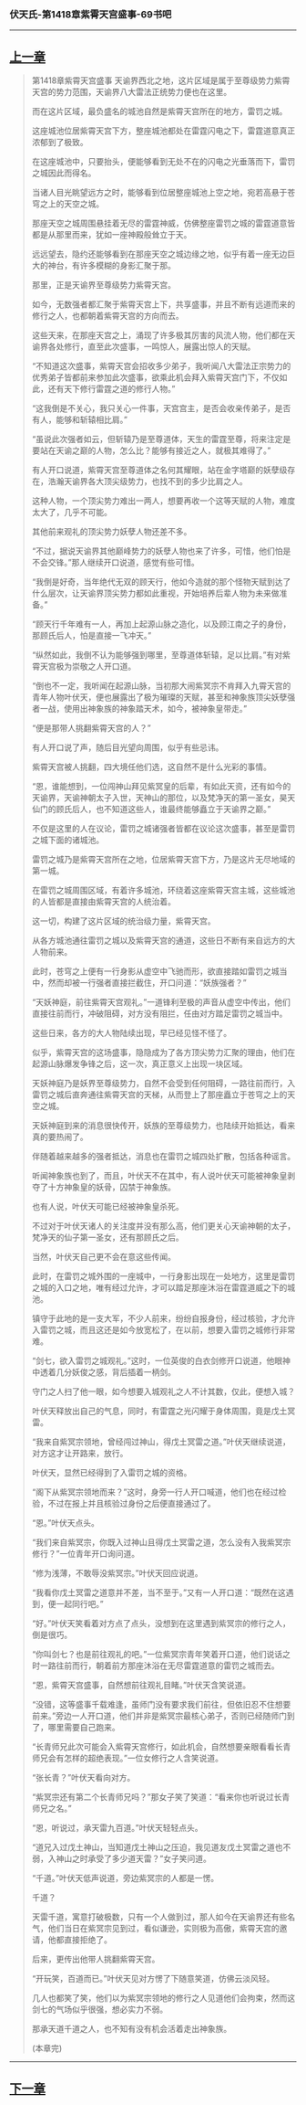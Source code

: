 ### 伏天氏-第1418章紫霄天宫盛事-69书吧

--------
[上一章](./002acff8369ba4468d287ad1a66489ce.md)
--------


>
>
>
>第1418章紫霄天宫盛事
>天谕界西北之地，这片区域是属于至尊级势力紫霄天宫的势力范围，天谕界八大雷法正统势力便也在这里。
>
>而在这片区域，最负盛名的城池自然是紫霄天宫所在的地方，雷罚之城。
>
>这座城池位居紫霄天宫下方，整座城池都处在雷霆闪电之下，雷霆道意真正浓郁到了极致。
>
>在这座城池中，只要抬头，便能够看到无处不在的闪电之光垂落而下，雷罚之城因此而得名。
>
>当诸人目光眺望远方之时，能够看到位居整座城池上空之地，宛若高悬于苍穹之上的天空之城。
>
>那座天空之城周围悬挂着无尽的雷霆神威，仿佛整座雷罚之城的雷霆道意皆都是从那里而来，犹如一座神殿般耸立于天。
>
>远远望去，隐约还能够看到在那座天空之城边缘之地，似乎有着一座无边巨大的神台，有许多模糊的身影汇聚于那。
>
>那里，正是天谕界至尊级势力紫霄天宫。
>
>如今，无数强者都汇聚于紫霄天宫上下，共享盛事，并且不断有远道而来的修行之人，也都朝着紫霄天宫的方向而去。
>
>这些天来，在那座天宫之上，涌现了许多极其厉害的风流人物，他们都在天谕界各处修行，直至此次盛事，一鸣惊人，展露出惊人的天赋。
>
>“不知道这次盛事，紫霄天宫会招收多少弟子，我听闻八大雷法正宗势力的优秀弟子皆都前来参加此次盛事，欲乘此机会拜入紫霄天宫门下，不仅如此，还有天下修行雷霆之道的修行人物。”
>
>“这我倒是不关心，我只关心一件事，天宫宫主，是否会收亲传弟子，是否有人，能够和斩辕相比肩。”
>
>“虽说此次强者如云，但斩辕乃是至尊道体，天生的雷霆至尊，将来注定是要站在天谕之巅的人物，怎么比？能够有接近之人，就极其难得了。”
>
>有人开口说道，紫霄天宫至尊道体之名何其耀眼，站在金字塔巅的妖孽级存在，浩瀚天谕界各大顶尖级势力，也找不到的多少比肩之人。
>
>这种人物，一个顶尖势力难出一两人，想要再收一个这等天赋的人物，难度太大了，几乎不可能。
>
>其他前来观礼的顶尖势力妖孽人物还差不多。
>
>“不过，据说天谕界其他巅峰势力的妖孽人物也来了许多，可惜，他们怕是不会交锋。”那人继续开口说道，感觉有些可惜。
>
>“我倒是好奇，当年绝代无双的顾天行，他如今造就的那个怪物天赋到达了什么层次，让天谕界顶尖势力都如此重视，开始培养后辈人物为未来做准备。”
>
>“顾天行千年难有一人，再加上起源山脉之造化，以及顾江南之子的身份，那顾氏后人，怕是直接一飞冲天。”
>
>“纵然如此，我倒不认为能够强到哪里，至尊道体斩辕，足以比肩。”有对紫霄天宫极为崇敬之人开口道。
>
>“倒也不一定，我听闻在起源山脉，当初那大闹紫冥宗不肯拜入九霄天宫的青年人物叶伏天，便也展露出了极为璀璨的天赋，甚至和神象族顶尖妖孽强者一战，使用出神象族的神象踏天术，如今，被神象皇带走。”
>
>“便是那带人挑翻紫霄天宫的人？”
>
>有人开口说了声，随后目光望向周围，似乎有些忌讳。
>
>紫霄天宫被人挑翻，四大境任他们选，这自然不是什么光彩的事情。
>
>“恩，谁能想到，一位闯神山拜见紫冥皇的后辈，有如此天资，还有如今的天谕界，天谕神朝太子入世，天神山的那位，以及梵净天的第一圣女，昊天仙门的顾氏后人，也不知道这些人，谁最终能够矗立于天谕界之巅。”
>
>不仅是这里的人在议论，雷罚之城诸强者皆都在议论这次盛事，甚至是雷罚之城下面的诸城池。
>
>雷罚之城乃是紫霄天宫所在之地，位居紫霄天宫下方，乃是这片无尽地域的第一城。
>
>在雷罚之城周围区域，有着许多城池，环绕着这座紫霄天宫主城，这些城池的人皆都是直接由紫霄天宫的人统治着。
>
>这一切，构建了这片区域的统治级力量，紫霄天宫。
>
>从各方城池通往雷罚之城以及紫霄天宫的通道，这些日不断有来自远方的大人物前来。
>
>此时，苍穹之上便有一行身影从虚空中飞驰而形，欲直接踏如雷罚之城当中，然而却被一行强者直接拦截住，开口问道：“妖族强者？”
>
>“天妖神庭，前往紫霄天宫观礼。”一道锋利至极的声音从虚空中传出，他们直接往前而行，冲破阻碍，对方没有阻拦，任由对方踏足雷罚之城当中。
>
>这些日来，各方的大人物陆续出现，早已经见怪不怪了。
>
>似乎，紫霄天宫的这场盛事，隐隐成为了各方顶尖势力汇聚的理由，他们在起源山脉爆发争锋之后，这一次，真正意义上出现一块区域。
>
>天妖神庭乃是妖界至尊级势力，自然不会受到任何阻碍，一路往前而行，入雷罚之城后直奔通往紫霄天宫的天梯，从而登上了那座矗立于苍穹之上的天空之城。
>
>天妖神庭到来的消息很快传开，妖族的至尊级势力，也陆续开始抵达，看来真的要热闹了。
>
>伴随着越来越多的强者抵达，消息也在雷罚之城四处扩散，包括各种谣言。
>
>听闻神象族也到了，而且，叶伏天不在其中，有人说叶伏天可能被神象皇剥夺了十方神象皇的妖骨，囚禁于神象族。
>
>也有人说，叶伏天可能已经被神象皇杀死。
>
>不过对于叶伏天诸人的关注度并没有那么高，他们更关心天谕神朝的太子，梵净天的仙子第一圣女，还有那顾氏之后。
>
>当然，叶伏天自己更不会在意这些传闻。
>
>此时，在雷罚之城外围的一座城中，一行身影出现在一处地方，这里是雷罚之城的入口之地，唯有经过允许，才可以踏足那座沐浴在雷霆道威之下的城池。
>
>镇守于此地的是一支大军，不少人前来，纷纷自报身份，经过核验，才允许入雷罚之城，而且这还是如今放宽松了，在以前，想要入雷罚之城修行非常难。
>
>“剑七，欲入雷罚之城观礼。”这时，一位英俊的白衣剑修开口说道，他眼神中透着几分妖俊之感，背后插着一柄剑。
>
>守门之人扫了他一眼，如今想要入城观礼之人不计其数，仅此，便想入城？
>
>叶伏天释放出自己的气息，同时，有雷霆之光闪耀于身体周围，竟是戊土冥雷。
>
>“我来自紫冥宗领地，曾经闯过神山，得戊土冥雷之道。”叶伏天继续说道，对方这才让开路来，放行。
>
>叶伏天，显然已经得到了入雷罚之城的资格。
>
>“阁下从紫冥宗领地而来？”这时，身旁一行人开口喊道，他们也在经过检验，不过在报上并且核验过身份之后便直接通过了。
>
>“恩。”叶伏天点头。
>
>“我们来自紫冥宗，你既入过神山且得戊土冥雷之道，怎么没有入我紫冥宗修行？”一位青年开口询问道。
>
>“修为浅薄，不敢辱没紫冥宗。”叶伏天回应说道。
>
>“我看你戊土冥雷之道意并不差，当不至于。”又有一人开口道：“既然在这遇到，便一起同行吧。”
>
>“好。”叶伏天笑看着对方点了点头，没想到在这里遇到紫冥宗的修行之人，倒是很巧。
>
>“你叫剑七？也是前往观礼的吧。”一位紫冥宗青年笑着开口道，他们说话之时一路往前而行，朝着前方那座沐浴在无尽雷霆道意的雷罚之城而去。
>
>“恩，紫霄天宫盛事，自然想前往观礼目睹。”叶伏天含笑说道。
>
>“没错，这等盛事千载难逢，虽师门没有要求我们前往，但依旧忍不住想要前来。”旁边一人开口道，他们并非是紫冥宗最核心弟子，否则已经随师门到了，哪里需要自己跑来。
>
>“长青师兄此次可能会入紫霄天宫修行，如此机会，自然想要亲眼看看长青师兄会有怎样的超绝表现。”一位女修行之人含笑说道。
>
>“张长青？”叶伏天看向对方。
>
>“紫冥宗还有第二个长青师兄吗？”那女子笑了笑道：“看来你也听说过长青师兄之名。”
>
>“恩，听说过，承天雷九百道。”叶伏天轻轻点头。
>
>“道兄入过戊土神山，当知道戊土神山之压迫，我见道友戊土冥雷之道也不弱，入神山之时承受了多少道天雷？”女子笑问道。
>
>“千道。”叶伏天低声说道，旁边紫冥宗的人都是一愣。
>
>千道？
>
>天雷千道，寓意打破极数，只有一个人做到过，那人如今在天谕界还有些名气，他们当日在紫冥宗见到过，看似谦逊，实则极为高傲，紫霄天宫的邀请，他都直接拒绝了。
>
>后来，更传出他带人挑翻紫霄天宫。
>
>“开玩笑，百道而已。”叶伏天见对方愣了下随意笑道，仿佛云淡风轻。
>
>几人也都笑了笑，他们以为紫冥宗领地的修行之人见道他们会拘束，然而这剑七的气场似乎很强，想必实力不弱。
>
>那承天道千道之人，也不知有没有机会活着走出神象族。
>
>(本章完)
>
>

--------
[下一章](./19b360eb420b928f13c96cb969d08aa4.md)
--------
